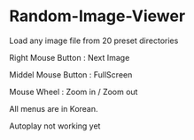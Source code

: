 # Random-Image-Viewer

Load any image file from 20 preset directories



Right Mouse Button : Next Image

Middel Mouse Button : FullScreen

Mouse Wheel : Zoom in / Zoom out



All menus are in Korean.

Autoplay not working yet
